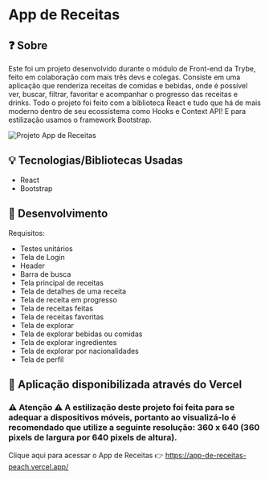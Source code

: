 # App de Receitas

## ❓ Sobre
  Este foi um projeto desenvolvido durante o módulo de Front-end da Trybe, feito em colaboração com mais três devs e colegas. Consiste em uma aplicação que renderiza receitas de comidas e bebidas, onde é possível ver, buscar, filtrar, favoritar e acompanhar o progresso das receitas e drinks. Todo o projeto foi feito com a biblioteca React e tudo que há de mais moderno dentro de seu ecossistema como Hooks e Context API! E para estilização usamos o framework Bootstrap.
  
  ![Projeto App de Receitas](https://user-images.githubusercontent.com/88909438/173153009-41b32b9c-a497-4282-b0be-8615be4e756d.png)


## 💡 Tecnologias/Bibliotecas Usadas 
  - React
  - Bootstrap

## 🔨 Desenvolvimento
  Requisitos: 
  - Testes unitários
  - Tela de Login
  - Header
  - Barra de busca
  - Tela principal de receitas
  - Tela de detalhes de uma receita
  - Tela de receita em progresso
  - Tela de receitas feitas
  - Tela de receitas favoritas
  - Tela de explorar
  - Tela de explorar bebidas ou comidas
  - Tela de explorar ingredientes
  - Tela de explorar por nacionalidades
  - Tela de perfil

## 💭 Aplicação disponibilizada através do Vercel
  ### ⚠️ Atenção ⚠️ A estilização deste projeto foi feita para se adequar a dispositivos móveis, portanto ao visualizá-lo é recomendado que utilize a seguinte resolução: 360 x 640 (360 pixels de largura por 640 pixels de altura).
  Clique aqui para acessar o App de Receitas 👉 https://app-de-receitas-peach.vercel.app/
